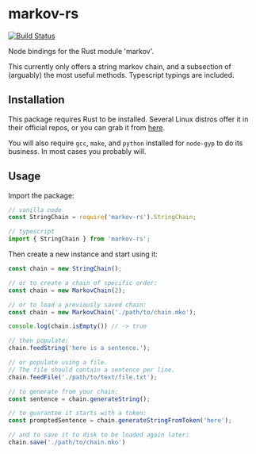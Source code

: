 # markov-rs
[![Build Status](https://travis-ci.com/JakeStanger/markov-rs.svg?branch=master)](https://travis-ci.com/JakeStanger/markov-rs)

Node bindings for the Rust module 'markov'.

This currently only offers a string markov chain, and a subsection of (arguably) the most useful methods.
Typescript typings are included.

## Installation

This package requires Rust to be installed. 
Several Linux distros offer it in their official repos, 
or you can grab it from [here](https://www.rust-lang.org/learn/get-started).

You will also require `gcc`, `make`, and `python` installed 
for `node-gyp` to do its business.
In most cases you probably will.

## Usage

Import the package:

```ts
// vanilla node
const StringChain = require('markov-rs').StringChain;

// typescript
import { StringChain } from 'markov-rs';
```

Then create a new instance and start using it:

```ts
const chain = new StringChain();

// or to create a chain of specific order:
const chain = new MarkovChain(2);

// or to load a previously saved chain:
const chain = new MarkovChain('./path/to/chain.mko');

console.log(chain.isEmpty()) // -> true

// then populate:
chain.feedString('here is a sentence.');

// or populate using a file.
// The file should contain a sentence per line.
chain.feedFile('./path/to/text/file.txt');

// to generate from your chain:
const sentence = chain.generateString();

// to guarantee it starts with a token:
const promptedSentence = chain.generateStringFromToken('here');

// and to save it to disk to be loaded again later:
chain.save('./path/to/chain.mko')
```
